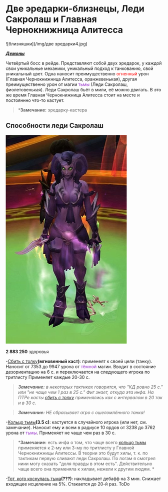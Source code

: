 # Две эредарки-близнецы, Леди Сакролаш и Главная Чернокнижница Алитесса #

![близняшки](/img/две эредарки4.jpg)

<em><u><b>Демоны</b></u></em>

Четвёртый босс в рейде. Представляют собой двух эредарок, у каждой свои уникальные механики, уникальный подход к танкованию, свой уникальный цвет. Одна наносит преимущественно <span style="color:red">огненный</span> урон (Главная Чернокнижница Алитесса, оранжевенькая), другая преимущественно урон от магии <span style="color:DarkOrchid">тьмы</span> (Леди Сакролаш, фиолетовенькая). Леди Сакролаш бьёт в мили, её можно двигать. В это же время Главная Чернокнижница Алитесса стоит на месте и постояннно что-то кастует.

>***Замечание:** эредарку-кастера

## Способности леди Сакролаш ##

![Чикса1](/img/ледисакролаш.jpg)

**2 883 250** здоровья

-[Сбить с толку](https://ru.tbc.wowhead.com/spell=45256)**(мгновенный каст)**: применеят к своей цели (танку). Наносит от 7353 до 9947 урона от <span style="color:DarkOrchid">тёмной</span> магии. Вводит в состояние дезориентацию на 6 с. и переключается на следующего игрока по тритлисту Применяет каждые 20-30 с.

>***Замечание:** в некоторых тактиках говорится, что "КД ровно 25 с." или "не чаще чем 1 раз в 25 с." Фиг знает, откуда эта инфа. На ПТРе касты [сбить с толку](https://ru.tbc.wowhead.com/spell=45256) применялись как с интервалом в 20 так и в 30 с.*

>***Замечание:** НЕ сбрасывает агро с ошеломлённого танка!*

 -[Кольцо тьмы](https://ru.tbc.wowhead.com/spell=45329)**(3.5 с)**: кастуется в случайного игрока (или нет, см. замечание). Наносит ему и всем в радиусе 10 ярдов от 3238 до 3762 урона от <span style="color:DarkOrchid">тьмы</span>. Применяет не чаще чем раз в 30 с.
 
 >***Замечание:** есть инфа о том, что чаще всего [кольцо тьмы](https://ru.tbc.wowhead.com/spell=45329) применяется к 2-му или 3-му по тритлисту у Главной Чернокнижницы Алитессы. В теории это будут хилы, т. к. по тактикам первую сливают леди Сакролаш. По логам я смотрел ииии могу сказать "доля правды в этом есть". Действительно чаще всего она применяла к хилам, нежели к другим людям. *

 -[Тот, кого коснулась тьма](https://ru.tbc.wowhead.com/spell=45347)**(???)**: накладывает дебафф на 3 мин. Снижает входящее исцеление на 5%. Стакается до 20-й раз. ToDo

